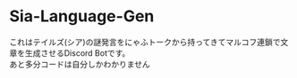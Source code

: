 # Sia-Language-Gen
これはテイルズ(シア)の謎発言をにゃふトークから持ってきてマルコフ連鎖で文章を生成させるDiscord Botです。<br>
あと多分コードは自分しかわかりません